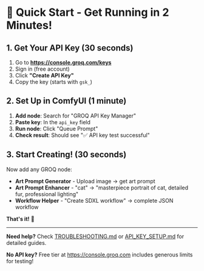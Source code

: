 # 🚀 Quick Start - Get Running in 2 Minutes!

## 1. Get Your API Key (30 seconds)
1. Go to **https://console.groq.com/keys**
2. Sign in (free account)  
3. Click **"Create API Key"**
4. Copy the key (starts with `gsk_`)

## 2. Set Up in ComfyUI (1 minute)
1. **Add node**: Search for "GROQ API Key Manager" 
2. **Paste key**: In the `api_key` field
3. **Run node**: Click "Queue Prompt"
4. **Check result**: Should see "✅ API key test successful"

## 3. Start Creating! (30 seconds)
Now add any GROQ node:
- **Art Prompt Generator** - Upload image → get art prompt
- **Art Prompt Enhancer** - "cat" → "masterpiece portrait of cat, detailed fur, professional lighting"
- **Workflow Helper** - "Create SDXL workflow" → complete JSON workflow

**That's it!** 🎉

---

**Need help?** Check [TROUBLESHOOTING.md](TROUBLESHOOTING.md) or [API_KEY_SETUP.md](API_KEY_SETUP.md) for detailed guides.

**No API key?** Free tier at https://console.groq.com includes generous limits for testing!
